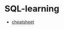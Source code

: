 # SQL-learning

- [cheatsheet](https://www.codecademy.com/learn/learn-sql/modules/learn-sql-manipulation/cheatsheet)
